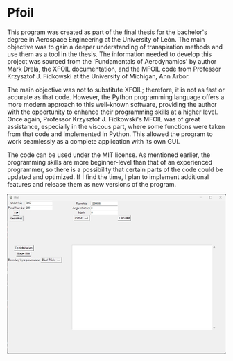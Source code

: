 # Pfoil

This program was created as part of the final thesis for the bachelor's degree in Aerospace Engineering at the University of León. The main objective was to gain a deeper understanding of transpiration methods and use them as a tool in the thesis. The information needed to develop this project was sourced from the 'Fundamentals of Aerodynamics' by author Mark Drela, the XFOIL documentation, and the MFOIL code from Professor Krzysztof J. Fidkowski at the University of Michigan, Ann Arbor.

The main objective was not to substitute XFOIL; therefore, it is not as fast or accurate as that code. However, the Python programming language offers a more modern approach to this well-known software, providing the author with the opportunity to enhance their programming skills at a higher level. Once again, Professor Krzysztof J. Fidkowski's MFOIL was of great assistance, especially in the viscous part, where some functions were taken from that code and implemented in Python. This allowed the program to work seamlessly as a complete application with its own GUI.

The code can be used under the MIT license. As mentioned earlier, the programming skills are more beginner-level than that of an experienced programmer, so there is a possibility that certain parts of the code could be updated and optimized. If I find the time, I plan to implement additional features and release them as new versions of the program.

![Texto alternativo](GUI.jpg)
